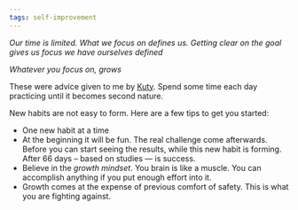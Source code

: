 ```yaml
---
tags: self-improvement
---
```

_Our time is limited. What we focus on defines us. Getting clear on
the goal gives us focus we have ourselves defined_

_Whatever you focus on, grows_

These were advice given to me by [Kuty](https://twitter.com/kuty).
Spend some time each day practicing until it becomes second nature.

New habits are not easy to form. Here are a few tips to get you
started:

+ One new habit at a time
+ At the beginning it will be fun. The real challenge come afterwards.
  Before you can start seeing the results, while this new habit is
  forming. After 66 days – based on studies — is success.
+ Believe in the _growth mindset_. You brain is like a muscle. You can
  accomplish anything if you put enough effort into it.
+ Growth comes at the expense of previous comfort of safety. This is
  what you are fighting against.
